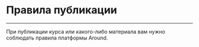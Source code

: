# Правила публикации

---

При публикации курса или какого-либо материала вам нужно соблюдать правила платформы Around.
